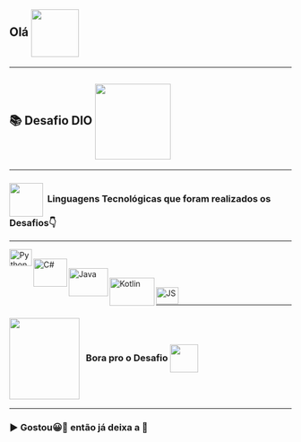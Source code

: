## Olá  <img src="https://media.giphy.com/media/l1J9sBOqBIvnafnUc/giphy.gif" align="center" width="85">
***

## 📚 Desafio DIO <img src="https://media.giphy.com/media/dMLmQfCO7lCA2gX3tw/giphy.gif" align="center" width="135">
***

 ### <img src="https://media.giphy.com/media/JO9WCVmDMbC0eLSlyV/giphy.gif" align="center" height="60" width="60"> &nbsp;Linguagens Tecnológicas que foram realizados os Desafios👇
 ***
 <img align="left" alt="Python" src="https://media.giphy.com/media/LMt9638dO8dftAjtco/giphy.gif" height="30" width="40">
<br />
<img align="left" alt="C#" src="https://mir-s3-cdn-cf.behance.net/project_modules/max_1200/622ca052071761.59034e74abb36.gif" height="50" width="60">
<br /> 
<img align="left" alt="Java" src="https://media.giphy.com/media/hO8uTzEOefFh3Yv5gm/giphy.gif" height="50" width="70">
<br />
<img align="left" alt="Kotlin" src="https://www.skillatwill.com/uploads/8G3SGfFk9dJiOcFfNWRNePT6odZ7Q3tGSvWWvHN9.gif" height="50" width="80">
<br />
<img align="left" alt="JS" src="https://media.giphy.com/media/ln7z2eWriiQAllfVcn/giphy.gif" height="30" width="40">
<br />













***

###  <img src="https://media.giphy.com/media/LvNhZTkpuQyYBpI2Bo/giphy-downsized-large.gif" align="center" height="145" width="125"> &nbsp; Bora pro o Desafio <img src="https://media.giphy.com/media/jnqUQYdH5l9CPiGtTw/giphy.gif" align="center" height="50" width="50">

***

### ▶ Gostou😀👀 então já deixa a 🌟
